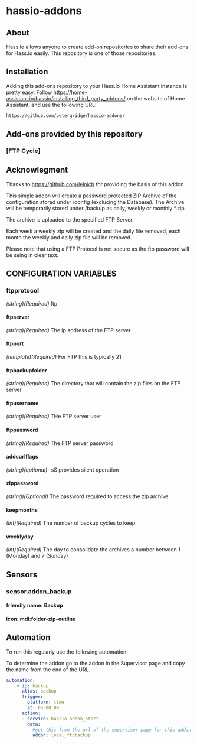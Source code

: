 # hassio-addons

## About

Hass.io allows anyone to create add-on repositories to share their add-ons for
Hass.io easily. This repository is one of those repositories.


## Installation

Adding this add-ons repository to your Hass.io Home Assistant instance is
pretty easy. Follow https://home-assistant.io/hassio/installing_third_party_addons/ on the
website of Home Assistant, and use the following URL:

```txt
https://github.com/petergridge/hassio-addons/
```

## Add-ons provided by this repository

### [FTP Cycle]

## Acknowlegment
Thanks to https://github.com/leinich for providing the basis of this addon

This simple addon will create a password protected ZIP Archive of the configuration stored under /config (exclucing the Database).
The Archive will be temporarily stored under /backup as daily, weekly or monthly *.zip

The archive is uploaded to the specified FTP Server.

Each week a weekly zip will be created and the daily file removed, each month the weekly and daily zip file will be removed.

Please note that using a FTP Protocol is not secure as the ftp password will be seing in clear text.

## CONFIGURATION VARIABLES

### ftpprotocol
*(string)(Required)* ftp
#### ftpserver
*(string)(Required)* The ip address of the FTP server
#### ftpport
*(template)(Required)* For FTP this is typically 21
#### ftpbackupfolder
*(string)(Required)* The directory that will contain the zip files on the FTP server
#### ftpusername 
*(string)(Required)* THe FTP server user
#### ftppassword
*(string)(Required)* The FTP server password
#### addcurlflags
*(string)(optional)* -sS provides silent operation
#### zippassword
*(string)(Optional)* The password required to access the zip archive
#### keepmonths 
*(Int)(Required)* The number of backup cycles to keep
#### weeklyday
*(Int)(Required)* The day to consolidate the archives a number between 1 (Monday) and 7 (Sunday)

## Sensors

### sensor.addon_backup
#### friendly name: Backup
#### icon: mdi:folder-zip-outline

## Automation

To run this regularly use the following automation.

To determine the addon go to the addon in the Supervisor page and copy the name from the end of the URL.

```yaml
automation:
    - id: backup
      alias: backup
      trigger:
        platform: time
        at: 05:00:00
      action:
      - service: hassio.addon_start
        data:
          #get this from the url of the supervisor page for this addon
          addon: local_ftpbackup
```

